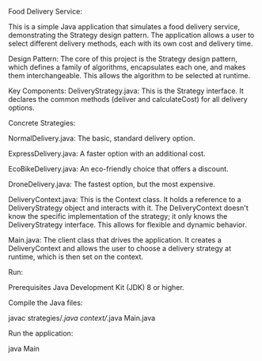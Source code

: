 Food Delivery Service:


This is a simple Java application that simulates a food delivery service, demonstrating the Strategy design pattern. The application allows a user to select different delivery methods, each with its own cost and delivery time.

Design Pattern:
The core of this project is the Strategy design pattern, which defines a family of algorithms, encapsulates each one, and makes them interchangeable. This allows the algorithm to be selected at runtime.

Key Components:
DeliveryStrategy.java: This is the Strategy interface. It declares the common methods (deliver and calculateCost) for all delivery options.

Concrete Strategies:

NormalDelivery.java: The basic, standard delivery option.

ExpressDelivery.java: A faster option with an additional cost.

EcoBikeDelivery.java: An eco-friendly choice that offers a discount.

DroneDelivery.java: The fastest option, but the most expensive.

DeliveryContext.java: This is the Context class. It holds a reference to a DeliveryStrategy object and interacts with it. The DeliveryContext doesn't know the specific implementation of the strategy; it only knows the DeliveryStrategy interface. This allows for flexible and dynamic behavior.

Main.java: The client class that drives the application. It creates a DeliveryContext and allows the user to choose a delivery strategy at runtime, which is then set on the context.

Run:

Prerequisites
Java Development Kit (JDK) 8 or higher.

Compile the Java files:

javac strategies/*.java context/*.java Main.java

Run the application:

java Main
